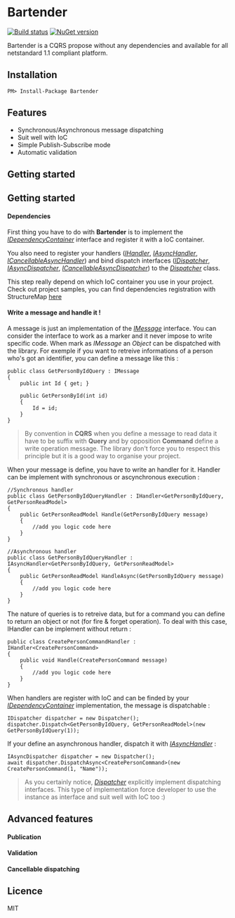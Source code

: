 # Bartender

[![Build status](https://ci.appveyor.com/api/projects/status/9sajnjc8wfmnrd6n?svg=true)](https://ci.appveyor.com/project/Vtek/bartender) [![NuGet version](https://badge.fury.io/nu/Bartender.svg)](https://badge.fury.io/nu/Bartender)

Bartender is a CQRS propose without any dependencies and available for all netstandard 1.1 compliant platform.


## Installation

```
PM> Install-Package Bartender
```


## Features

  * Synchronous/Asynchronous message dispatching
  * Suit well with IoC
  * Simple Publish-Subscribe mode
  * Automatic validation

## Getting started


## Getting started

#### Dependencies
First thing you have to do with **Bartender** is to implement the *[IDependencyContainer](https://github.com/Vtek/Bartender/blob/master/src/Bartender/IDependencyContainer.cs)* interface and register it with a IoC container. 

You also need to register your handlers (*[IHandler](https://github.com/Vtek/Bartender/blob/master/src/Bartender/IHandler.cs)*, *[IAsyncHandler](https://github.com/Vtek/Bartender/blob/master/src/Bartender/IAsyncHandler.cs)*, *[ICancellableAsyncHandler](https://github.com/Vtek/Bartender/blob/master/src/Bartender/ICancellableAsyncHandler.cs)*) and bind dispatch interfaces (*[IDispatcher](https://github.com/Vtek/Bartender/blob/master/src/Bartender/IDispatcher.cs)*, *[IAsyncDispatcher](https://github.com/Vtek/Bartender/blob/master/src/Bartender/IAsyncDispatcher.cs)*, *[ICancellableAsyncDispatcher](https://github.com/Vtek/Bartender/blob/master/src/Bartender/ICancellableAsyncDispatcher.cs)*) to the *[Dispatcher](https://github.com/Vtek/Bartender/blob/master/src/Bartender/Dispatcher.cs)* class.

This step really depend on which IoC container you use in your project. Check out project samples, you can find dependencies registration with StructureMap [here](https://github.com/Vtek/Bartender/blob/master/samples/ConsoleApplication/ConsoleApplication/Registries/InfrastructureRegistry.cs)

#### Write a message and handle it !
A message is just an implementation of the *[IMessage](https://github.com/Vtek/Bartender/blob/master/src/Bartender/IMessage.cs)* interface. You can consider the interface to work as a marker and it never impose to write specific code. When mark as *IMessage* an *Object* can be dispatched with the library. For exemple if you want to retreive informations of a person who's got an identifier, you can define a message like this :

```Csharp
public class GetPersonByIdQuery : IMessage
{
    public int Id { get; }
    
    public GetPersonById(int id)
    {
        Id = id;
    }
}
```

> By convention in **CQRS** when you define a message to read data it have to be suffix with **Query** and by opposition **Command** define a write operation message. The library don't force you to respect this principle but it is a good way to organise your project.


When your message is define, you have to write an handler for it. Handler can be implement with synchronous or ascynchronous execution :

```Csharp
//Synchronous handler
public class GetPersonByIdQueryHandler : IHandler<GetPersonByIdQuery, GetPersonReadModel>
{
    public GetPersonReadModel Handle(GetPersonByIdQuery message)
    {
        //add you logic code here
    }
}

//Asynchronous handler
public class GetPersonByIdQueryHandler : IAsyncHandler<GetPersonByIdQuery, GetPersonReadModel>
{
    public GetPersonReadModel HandleAsync(GetPersonByIdQuery message)
    {
        //add you logic code here
    }
}
```

The nature of queries is to retreive data, but for a command you can define to return an object or not (for fire & forget operation). To deal with this case, IHandler can be implement without return :

```Csharp
public class CreatePersonCommandHandler : IHandler<CreatePersonCommand>
{
    public void Handle(CreatePersonCommand message)
    {
        //add you logic code here
    }
}
```

When handlers are register with IoC and can be finded by your *[IDependencyContainer](https://github.com/Vtek/Bartender/blob/master/src/Bartender/IDependencyContainer.cs)* implementation, the message is dispatchable :

```Csharp
IDispatcher dispatcher = new Dispatcher();
dispatcher.Dispatch<GetPersonByIdQuery, GetPersonReadModel>(new GetPersonByIdQuery(1));
```

If your define an asynchronous handler, dispatch it with *[IAsyncHandler](https://github.com/Vtek/Bartender/blob/master/src/Bartender/IAsyncHandler.cs)* : 
```Csharp
IAsyncDispatcher dispatcher = new Dispatcher();
await dispatcher.DispatchAsync<CreatePersonCommand>(new CreatePersonCommand(1, "Name"));
```

> As you certainly notice, *[Dispatcher](https://github.com/Vtek/Bartender/blob/master/src/Bartender/Dispatcher.cs)* explicitly implement dispatching interfaces. This type of implementation force developer to use the instance as interface and suit well with IoC too :)


## Advanced features
#### Publication
#### Validation
#### Cancellable dispatching


## Licence

MIT
